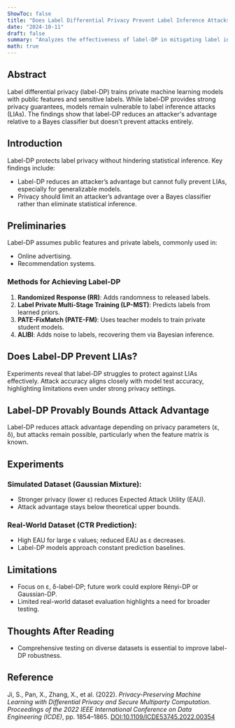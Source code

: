 ```yaml
---
ShowToc: false
title: "Does Label Differential Privacy Prevent Label Inference Attacks?"
date: "2024-10-11"
draft: false
summary: "Analyzes the effectiveness of label-DP in mitigating label inference attacks and provides insights on privacy settings and attack bounds."
math: true
---
```


## Abstract

Label differential privacy (label-DP) trains private machine learning models with public features and sensitive labels. While label-DP provides strong privacy guarantees, models remain vulnerable to label inference attacks (LIAs). The findings show that label-DP reduces an attacker's advantage relative to a Bayes classifier but doesn't prevent attacks entirely.

## Introduction

Label-DP protects label privacy without hindering statistical inference. Key findings include:
- Label-DP reduces an attacker’s advantage but cannot fully prevent LIAs, especially for generalizable models.
- Privacy should limit an attacker’s advantage over a Bayes classifier rather than eliminate statistical inference.

## Preliminaries

Label-DP assumes public features and private labels, commonly used in:
- Online advertising.
- Recommendation systems.

### Methods for Achieving Label-DP

1. **Randomized Response (RR)**: Adds randomness to released labels.
2. **Label Private Multi-Stage Training (LP-MST)**: Predicts labels from learned priors.
3. **PATE-FixMatch (PATE-FM)**: Uses teacher models to train private student models.
4. **ALIBI**: Adds noise to labels, recovering them via Bayesian inference.

## Does Label-DP Prevent LIAs?

Experiments reveal that label-DP struggles to protect against LIAs effectively. Attack accuracy aligns closely with model test accuracy, highlighting limitations even under strong privacy settings.

## Label-DP Provably Bounds Attack Advantage

Label-DP reduces attack advantage depending on privacy parameters (ε, δ), but attacks remain possible, particularly when the feature matrix is known.

## Experiments

### Simulated Dataset (Gaussian Mixture):
- Stronger privacy (lower ε) reduces Expected Attack Utility (EAU).
- Attack advantage stays below theoretical upper bounds.

### Real-World Dataset (CTR Prediction):
- High EAU for large ε values; reduced EAU as ε decreases.
- Label-DP models approach constant prediction baselines.

## Limitations

- Focus on ε, δ-label-DP; future work could explore Rényi-DP or Gaussian-DP.
- Limited real-world dataset evaluation highlights a need for broader testing.

## Thoughts After Reading

- Comprehensive testing on diverse datasets is essential to improve label-DP robustness.


## Reference
Ji, S., Pan, X., Zhang, X., et al. (2022). *Privacy-Preserving Machine Learning with Differential Privacy and Secure Multiparty Computation*. *Proceedings of the 2022 IEEE International Conference on Data Engineering (ICDE)*, pp. 1854–1865. [DOI:10.1109/ICDE53745.2022.00354](https://ieeexplore.ieee.org/abstract/document/9833321)






